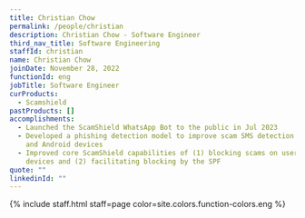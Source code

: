 ```yaml
---
title: Christian Chow
permalink: /people/christian
description: Christian Chow - Software Engineer
third_nav_title: Software Engineering
staffId: christian
name: Christian Chow
joinDate: November 28, 2022
functionId: eng
jobTitle: Software Engineer
curProducts:
  - Scamshield
pastProducts: []
accomplishments:
  - Launched the ScamShield WhatsApp Bot to the public in Jul 2023
  - Developed a phishing detection model to improve scam SMS detection on iOS
    and Android devices
  - Improved core ScamShield capabilities of (1) blocking scams on users’
    devices and (2) facilitating blocking by the SPF
quote: ""
linkedinId: ""
---
```


{% include staff.html staff=page color=site.colors.function-colors.eng %}
